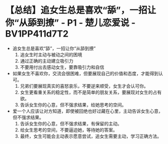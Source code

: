# 【总结】追女生总是喜欢“舔”，一招让你“从舔到撩” - P1 - 楚儿恋爱说 - BV1PP411d7T2

-   追女生总是喜欢“舔”，一招让你“从舔到撩”
    1.  追女生时主动与被动之间的困境
    2.  通过正确的主动建立吸引力
    3.  不要用付出去感动女生，要靠吸引力和自信
-   如果女生不喜欢你，交流会很困难，但要展现自己的价值和态度，才能得到认可。
    1.  兄弟们要展现真实的喜怒哀乐，不要逆来顺受，女生才会认可你。
    2.  女生更看重关系的稳定性，而不是简单的朋友关系，要展现对女生的占有欲。
    3.  告诉女生你的心意，但不强求结果，给她思考的空间。
-   爱一个人应该让对方知道，即使被回绝也好过藏在心里，主动告诉女生心意，但不强求结果。
    1.  告诉女生你的心意，但不强求结果，有保留的主动。
    2.  给女生思考的空间，不要逼迫她，等待她的答案。
    3.  最终，女生可能会主动表示愿意尝试，追女生需要主动，学习正确方法。